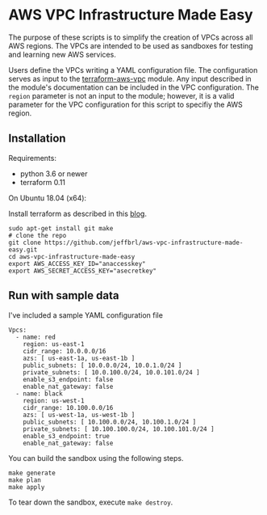 
AWS VPC Infrastructure Made Easy
========

The purpose of these scripts is to simplify the creation of VPCs across all AWS regions. The VPCs are intended to be used
as sandboxes for testing and learning new AWS services. 

Users define the VPCs writing a YAML configuration file. The configuration serves as input to the 
[terraform-aws-vpc](https://github.com/terraform-aws-modules/terraform-aws-vpc) module. Any input described in the module's
documentation can be included in the VPC configuration. The `region` parameter is not an input to the module; however, it is a valid
parameter for the VPC configuration for this script to specifiy the AWS region.

## Installation

Requirements:
- python 3.6 or newer
- terraform 0.11

On Ubuntu 18.04 (x64):

Install terraform as described in this [blog](https://computingforgeeks.com/how-to-install-terraform-on-ubuntu-centos-7/).

```
sudo apt-get install git make
# clone the repo
git clone https://github.com/jeffbrl/aws-vpc-infrastructure-made-easy.git
cd aws-vpc-infrastructure-made-easy
export AWS_ACCESS_KEY_ID="anaccesskey"
export AWS_SECRET_ACCESS_KEY="asecretkey"
```


## Run with sample data
I've included a sample YAML configuration file
```
Vpcs:
  - name: red
    region: us-east-1
    cidr_range: 10.0.0.0/16
    azs: [ us-east-1a, us-east-1b ]
    public_subnets: [ 10.0.0.0/24, 10.0.1.0/24 ]
    private_subnets: [ 10.0.100.0/24, 10.0.101.0/24 ]
    enable_s3_endpoint: false
    enable_nat_gateway: false
  - name: black
    region: us-west-1
    cidr_range: 10.100.0.0/16
    azs: [ us-west-1a, us-west-1b ]
    public_subnets: [ 10.100.0.0/24, 10.100.1.0/24 ]
    private_subnets: [ 10.100.100.0/24, 10.100.101.0/24 ]
    enable_s3_endpoint: true
    enable_nat_gateway: false

```

You can build the sandbox using the following steps.
```
make generate
make plan
make apply
```

To tear down the sandbox, execute `make destroy`.

